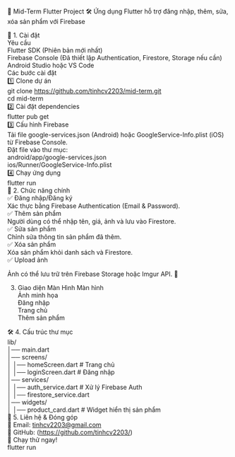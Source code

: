 📌 Mid-Term Flutter Project
🛠️ Ứng dụng Flutter hỗ trợ đăng nhập, thêm, sửa, xóa sản phẩm với Firebase

🚀 1. Cài đặt  
Yêu cầu  
Flutter SDK (Phiên bản mới nhất)  
Firebase Console (Đã thiết lập Authentication, Firestore, Storage nếu cần)  
Android Studio hoặc VS Code  
Các bước cài đặt  
1️⃣ Clone dự án  
git clone https://github.com/tinhcv2203/mid-term.git  
cd mid-term  
2️⃣ Cài đặt dependencies  
flutter pub get  
3️⃣ Cấu hình Firebase  
Tải file google-services.json (Android) hoặc GoogleService-Info.plist (iOS) từ Firebase Console.  
Đặt file vào thư mục:  
android/app/google-services.json  
ios/Runner/GoogleService-Info.plist  
4️⃣ Chạy ứng dụng  
flutter run  
🔑 2. Chức năng chính  
✅ Đăng nhập/Đăng ký  
Xác thực bằng Firebase Authentication (Email & Password).  
✅ Thêm sản phẩm  
Người dùng có thể nhập tên, giá, ảnh và lưu vào Firestore.  
✅ Sửa sản phẩm  
Chỉnh sửa thông tin sản phẩm đã thêm.  
✅ Xóa sản phẩm  
Xóa sản phẩm khỏi danh sách và Firestore.  
✅ Upload ảnh
  
Ảnh có thể lưu trữ trên Firebase Storage hoặc Imgur API.
📸

3. Giao diện Màn Hình
Màn hình  
Ảnh minh họa  
Đăng nhập  
Trang chủ  
Thêm sản phẩm


🛠 4. Cấu trúc thư mục  
lib/  
│── main.dart  
│── screens/  
│   │── homeScreen.dart  # Trang chủ  
│   │── loginScreen.dart  # Đăng nhập  
│── services/  
│   │── auth_service.dart  # Xử lý Firebase Auth  
│   │── firestore_service.dart    
│── widgets/  
│   │── product_card.dart  # Widget hiển thị sản phẩm  
🔗 5. Liên hệ & Đóng góp  
📧 Email: tinhcv2203@gmail.com  
🔗 GitHub: (https://github.com/tinhcv2203/)  
🚀 Chạy thử ngay!  
flutter run
